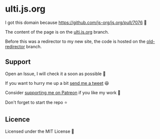 # ulti.js.org

I got this domain because https://github.com/js-org/js.org/pull/7076 👀

The content of the page is on the [ulti.js.org](https://github.com/UltiRequiem/ultirequiem.github.io/tree/ulti.js.org) branch.

Before this was a redirector to my new site, the code is hosted on the [old-redirector](https://github.com/UltiRequiem/ultirequiem.github.io/tree/old-redirector) branch.

## Support

Open an Issue, I will check it a soon as possible 👀

If you want to hurry me up a bit
[send me a tweet](https://twitter.com/UltiRequiem) 😆

Consider [supporting me on Patreon](https://patreon.com/UltiRequiem) if you
like my work 🙏

Don't forget to start the repo ⭐

## Licence

Licensed under the MIT License 📄
